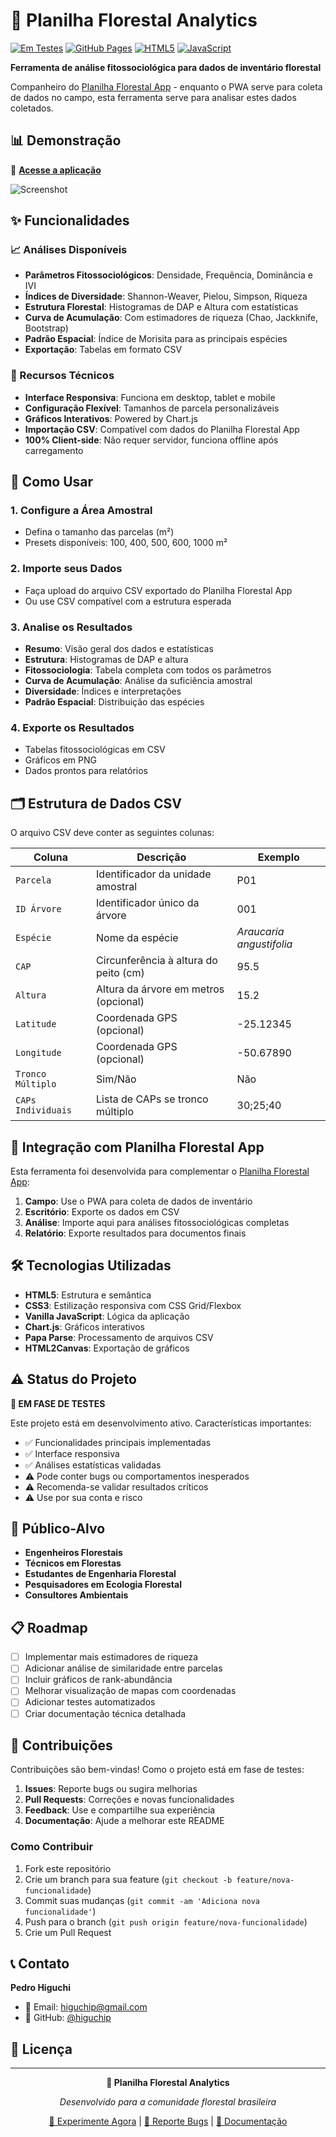 # 🌲 Planilha Florestal Analytics

[![Em Testes](https://img.shields.io/badge/Status-Em%20Testes-orange.svg)](https://github.com/higuchip/planilha-florestal-analytics)
[![GitHub Pages](https://img.shields.io/badge/GitHub-Pages-blue.svg)](https://higuchip.github.io/planilha-florestal-analytics/)
[![HTML5](https://img.shields.io/badge/HTML5-E34F26.svg?logo=html5&logoColor=white)](https://developer.mozilla.org/en-US/docs/Web/HTML)
[![JavaScript](https://img.shields.io/badge/JavaScript-F7DF1E.svg?logo=javascript&logoColor=black)](https://developer.mozilla.org/en-US/docs/Web/JavaScript)

**Ferramenta de análise fitossociológica para dados de inventário florestal**

Companheiro do [Planilha Florestal App](https://github.com/higuchip/inventario_app) - enquanto o PWA serve para coleta de dados no campo, esta ferramenta serve para analisar estes dados coletados.

## 📊 Demonstração

🔗 **[Acesse a aplicação](https://higuchip.github.io/planilha-florestal-analytics/)**

![Screenshot](https://via.placeholder.com/800x400/2E7D32/FFFFFF?text=Planilha+Florestal+Analytics)

## ✨ Funcionalidades

### 📈 Análises Disponíveis
- **Parâmetros Fitossociológicos**: Densidade, Frequência, Dominância e IVI
- **Índices de Diversidade**: Shannon-Weaver, Pielou, Simpson, Riqueza
- **Estrutura Florestal**: Histogramas de DAP e Altura com estatísticas
- **Curva de Acumulação**: Com estimadores de riqueza (Chao, Jackknife, Bootstrap)
- **Padrão Espacial**: Índice de Morisita para as principais espécies
- **Exportação**: Tabelas em formato CSV

### 🔧 Recursos Técnicos
- **Interface Responsiva**: Funciona em desktop, tablet e mobile
- **Configuração Flexível**: Tamanhos de parcela personalizáveis
- **Gráficos Interativos**: Powered by Chart.js
- **Importação CSV**: Compatível com dados do Planilha Florestal App
- **100% Client-side**: Não requer servidor, funciona offline após carregamento

## 🚀 Como Usar

### 1. **Configure a Área Amostral**
- Defina o tamanho das parcelas (m²)
- Presets disponíveis: 100, 400, 500, 600, 1000 m²

### 2. **Importe seus Dados**
- Faça upload do arquivo CSV exportado do Planilha Florestal App
- Ou use CSV compatível com a estrutura esperada

### 3. **Analise os Resultados**
- **Resumo**: Visão geral dos dados e estatísticas
- **Estrutura**: Histogramas de DAP e altura
- **Fitossociologia**: Tabela completa com todos os parâmetros
- **Curva de Acumulação**: Análise da suficiência amostral
- **Diversidade**: Índices e interpretações
- **Padrão Espacial**: Distribuição das espécies

### 4. **Exporte os Resultados**
- Tabelas fitossociológicas em CSV
- Gráficos em PNG
- Dados prontos para relatórios

## 🗂️ Estrutura de Dados CSV

O arquivo CSV deve conter as seguintes colunas:

| Coluna | Descrição | Exemplo |
|--------|-----------|---------|
| `Parcela` | Identificador da unidade amostral | P01 |
| `ID Árvore` | Identificador único da árvore | 001 |
| `Espécie` | Nome da espécie | *Araucaria angustifolia* |
| `CAP` | Circunferência à altura do peito (cm) | 95.5 |
| `Altura` | Altura da árvore em metros (opcional) | 15.2 |
| `Latitude` | Coordenada GPS (opcional) | -25.12345 |
| `Longitude` | Coordenada GPS (opcional) | -50.67890 |
| `Tronco Múltiplo` | Sim/Não | Não |
| `CAPs Individuais` | Lista de CAPs se tronco múltiplo | 30;25;40 |

## 🔄 Integração com Planilha Florestal App

Esta ferramenta foi desenvolvida para complementar o [Planilha Florestal App](https://github.com/higuchip/inventario_app):

1. **Campo**: Use o PWA para coleta de dados de inventário
2. **Escritório**: Exporte os dados em CSV
3. **Análise**: Importe aqui para análises fitossociológicas completas
4. **Relatório**: Exporte resultados para documentos finais

## 🛠️ Tecnologias Utilizadas

- **HTML5**: Estrutura e semântica
- **CSS3**: Estilização responsiva com CSS Grid/Flexbox
- **Vanilla JavaScript**: Lógica da aplicação
- **Chart.js**: Gráficos interativos
- **Papa Parse**: Processamento de arquivos CSV
- **HTML2Canvas**: Exportação de gráficos

## ⚠️ Status do Projeto

**🚧 EM FASE DE TESTES**

Este projeto está em desenvolvimento ativo. Características importantes:

- ✅ Funcionalidades principais implementadas
- ✅ Interface responsiva
- ✅ Análises estatísticas validadas
- ⚠️ Pode conter bugs ou comportamentos inesperados
- ⚠️ Recomenda-se validar resultados críticos
- ⚠️ Use por sua conta e risco

## 🎯 Público-Alvo

- **Engenheiros Florestais**
- **Técnicos em Florestas**
- **Estudantes de Engenharia Florestal**
- **Pesquisadores em Ecologia Florestal**
- **Consultores Ambientais**

## 📋 Roadmap

- [ ] Implementar mais estimadores de riqueza
- [ ] Adicionar análise de similaridade entre parcelas
- [ ] Incluir gráficos de rank-abundância
- [ ] Melhorar visualização de mapas com coordenadas
- [ ] Adicionar testes automatizados
- [ ] Criar documentação técnica detalhada

## 🤝 Contribuições

Contribuições são bem-vindas! Como o projeto está em fase de testes:

1. **Issues**: Reporte bugs ou sugira melhorias
2. **Pull Requests**: Correções e novas funcionalidades
3. **Feedback**: Use e compartilhe sua experiência
4. **Documentação**: Ajude a melhorar este README

### Como Contribuir

1. Fork este repositório
2. Crie um branch para sua feature (`git checkout -b feature/nova-funcionalidade`)
3. Commit suas mudanças (`git commit -am 'Adiciona nova funcionalidade'`)
4. Push para o branch (`git push origin feature/nova-funcionalidade`)
5. Crie um Pull Request

## 📞 Contato

**Pedro Higuchi**
- 📧 Email: [higuchip@gmail.com](mailto:higuchip@gmail.com)
- 💼 GitHub: [@higuchip](https://github.com/higuchip)

## 📄 Licença

---

<div align="center">

**🌲 Planilha Florestal Analytics**

*Desenvolvido para a comunidade florestal brasileira*

[🚀 Experimente Agora](https://higuchip.github.io/planilha-florestal-analytics/) | [🐛 Reporte Bugs](https://github.com/higuchip/planilha-florestal-analytics/issues) | [📖 Documentação](https://github.com/higuchip/planilha-florestal-analytics/wiki)

</div>
